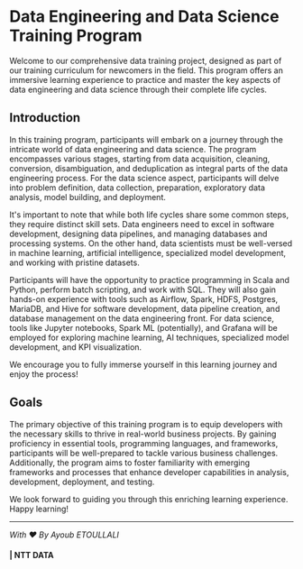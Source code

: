 # Data Engineering and Data Science Training Program

Welcome to our comprehensive data training project, designed as part of our training curriculum for newcomers in the field. This program offers an immersive learning experience to practice and master the key aspects of data engineering and data science through their complete life cycles.

## Introduction

In this training program, participants will embark on a journey through the intricate world of data engineering and data science. The program encompasses various stages, starting from data acquisition, cleaning, conversion, disambiguation, and deduplication as integral parts of the data engineering process. For the data science aspect, participants will delve into problem definition, data collection, preparation, exploratory data analysis, model building, and deployment.

It's important to note that while both life cycles share some common steps, they require distinct skill sets. Data engineers need to excel in software development, designing data pipelines, and managing databases and processing systems. On the other hand, data scientists must be well-versed in machine learning, artificial intelligence, specialized model development, and working with pristine datasets.

Participants will have the opportunity to practice programming in Scala and Python, perform batch scripting, and work with SQL. They will also gain hands-on experience with tools such as Airflow, Spark, HDFS, Postgres, MariaDB, and Hive for software development, data pipeline creation, and database management on the data engineering front. For data science, tools like Jupyter notebooks, Spark ML (potentially), and Grafana will be employed for exploring machine learning, AI techniques, specialized model development, and KPI visualization.

We encourage you to fully immerse yourself in this learning journey and enjoy the process!

## Goals

The primary objective of this training program is to equip developers with the necessary skills to thrive in real-world business projects. By gaining proficiency in essential tools, programming languages, and frameworks, participants will be well-prepared to tackle various business challenges. Additionally, the program aims to foster familiarity with emerging frameworks and processes that enhance developer capabilities in analysis, development, deployment, and testing.

We look forward to guiding you through this enriching learning experience. Happy learning!

---
*With ❤️ By Ayoub ETOULLALI*
 #### | NTT DATA
